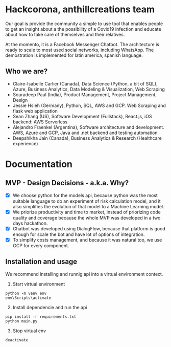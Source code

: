 # Hackcorona, anthillcreations team

Our goal is provide the community a simple to use tool that enables people to get an insight about a the possibility of a Covid19 infection and educate about how to take care of themselves and their relatives.

At the momento, it is a Facebook Messenger Chatbot. The architecture is ready to scale to most used social networks, including WhatsApp. The demostration is implemented for latin america, spanish language.

## Who we are?
 - Claire-Isabelle Carlier (Canada), Data Science (Python, a bit of SQL), Azure, Business Analytics, Data Modeling & Visualization, Web Scraping
 - Souradeep Paul (India), Product Management, Project Management, Design
 - Jessie Hsieh (Germany), Python, SQL, AWS and GCP. Web Scraping and flask web application
 - Sean Zhang (US), Software Development (Fullstack), React.js, iOS backend: AWS Serverless
 - Alejandro Fraenkel (Argentina), Software architecture and development. AWS, Azure and GCP, Java and .net backend and testing automation
 - Deepshikha Jain (Canada), Business Analytics & Research (Healthcare experience)

# Documentation
## MVP - Design Decisions - a.k.a. Why?
 - [x] We choose python for the models api, because python was the most suitable language to do an experiment of risk calculation model, and it also simplifies the evolution  of that model to a Machine Learning model. 
 - [x] We priorize productivity and time to market, instead of priorizing code quality and coverage because the whole MVP was developed in a two days hackathon.
 - [x] Chatbot was developed using DialogFlow, because that platform is good enough for scale the bot and have lot of options of integration.
 - [x] To simplify costs management, and because it was natural too, we use GCP for every component.

## Installation and usage
We recommend installing and runnig api into a virtual environment context.  
1. Start virtual environment
```
python -m venv env
env\Scripts\activate
```
2. Install dependencie and run the api
```
pip install -r requirements.txt
python main.py
```
3. Stop virtual env
```
deactivate
```
